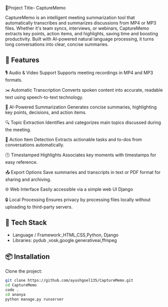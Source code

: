 🚀Project Title- CaptureMemo

CaptureMemo is an intelligent meeting summarization tool that automatically transcribes and summarizes discussions from MP4 or MP3 files. Whether it's team syncs, interviews, or webinars, CaptureMemo extracts key points, action items, and highlights, saving time and boosting productivity. Built with AI-powered natural language processing, it turns long conversations into clear, concise summaries.



## 🚀 Features

🎙️ Audio & Video Support
Supports meeting recordings in MP4 and MP3 formats.

✂️ Automatic Transcription
Converts spoken content into accurate, readable text using speech-to-text technology.

🧠 AI-Powered Summarization
Generates concise summaries, highlighting key points, decisions, and action items.

🔍 Topic Extraction
Identifies and categorizes main topics discussed during the meeting.

📌 Action Item Detection
Extracts actionable tasks and to-dos from conversations automatically.

🕒 Timestamped Highlights
Associates key moments with timestamps for easy reference.

📤 Export Options
Save summaries and transcripts in text or PDF format for sharing and archiving.

🌐 Web Interface
Easily accessible via a simple web UI Django

🔒 Local Processing
Ensures privacy by processing files locally without uploading to third-party servers.


## 🧰 Tech Stack

- Language / Framework:,HTML,CSS,Python, Django
- Libraries: pydub ,vosk,google.generativeai,ffmpeg

## 📦 Installation

Clone the project:

```bash
git clone https://github.com/ayushgoel135/CaptureMemo.git
cd CaptureMemo
code .
cd ananya
python manage.py runserver
